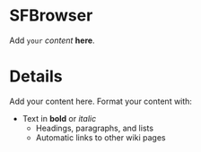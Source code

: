 # SFBrowser #

Add `your` _content_ **here**.


# Details #

Add your content here.  Format your content with:
  * Text in **bold** or _italic_
    * Headings, paragraphs, and lists
    * Automatic links to other wiki pages